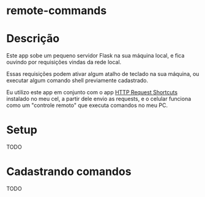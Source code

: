 # remote-commands

# Descrição

Este app sobe um pequeno servidor Flask na sua máquina local, e fica ouvindo por requisições vindas da rede local.

Essas requisições podem ativar algum atalho de teclado na sua máquina, ou executar algum comando shell previamente cadastrado.

Eu utilizo este app em conjunto com o app [HTTP Request Shortcuts](https://play.google.com/store/apps/details?id=ch.rmy.android.http_shortcuts&hl=en_US&gl=US) instalado no meu cel, a partir dele envio as requests, e o celular funciona como um "controle remoto" que executa comandos no meu PC.

# Setup

TODO

# Cadastrando comandos

TODO
